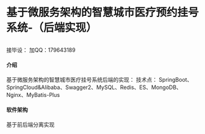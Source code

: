 # 基于微服务架构的智慧城市医疗预约挂号系统-（后端实现）

## 
接毕设： 加QQ：179643189

#### 介绍
基于微服务架构的智慧城市医疗挂号系统后端的实现：
技术点： SpringBoot、SpringCloud&Alibaba、Swagger2、MySQL、Redis、ES、MongoDB、Nginx、MyBatis-Plus

#### 软件架构
基于前后端分离实现

